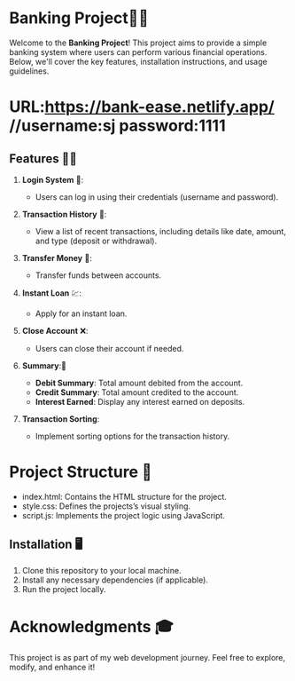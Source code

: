 # Banking Project🏦🏦

Welcome to the **Banking Project**! This project aims to provide a simple banking system where users can perform various financial operations. Below, we'll cover the key features, installation instructions, and usage guidelines.

# URL:https://bank-ease.netlify.app/   //username:sj password:1111


## Features 🚀🚀

1. **Login System** 🪪:
   - Users can log in using their credentials (username and password).

2. **Transaction History** 💱:
   - View a list of recent transactions, including details like date, amount, and type (deposit or withdrawal).

3. **Transfer Money** 💸:
   - Transfer funds between accounts.

4. **Instant Loan** 💹:
   - Apply for an instant loan.

5. **Close Account** ❌:
   - Users can close their account if needed.

6. **Summary**:📃
   - **Debit Summary**: Total amount debited from the account.
   - **Credit Summary**: Total amount credited to the account.
   - **Interest Earned**: Display any interest earned on deposits.

7. **Transaction Sorting**: 
   - Implement sorting options for the transaction history.


# Project Structure 📝
* index.html: Contains the HTML structure for the project.
* style.css: Defines the projects’s visual styling.
* script.js: Implements the project logic using JavaScript.

## Installation 🖥️

1. Clone this repository to your local machine.
2. Install any necessary dependencies (if applicable).
3. Run the project locally.


# Acknowledgments 🎓
This project is as part of my web development journey. Feel free to explore, modify, and enhance it! 
